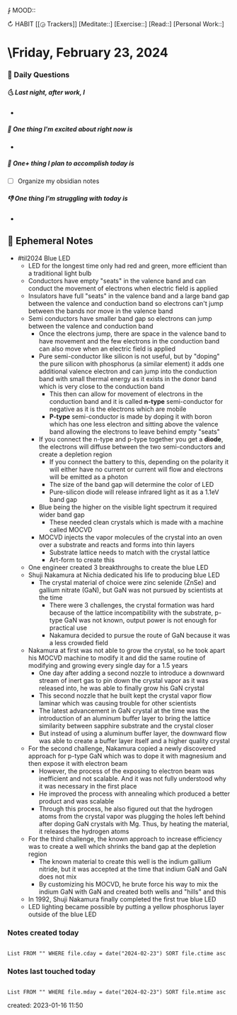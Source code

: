 ⨑ MOOD::

↻ HABIT [[◶ Trackers]]
[Meditate::]
[Exercise::]
[Read::]
[Personal Work::]

# \Friday, February 23, 2024

### 📅 Daily Questions

##### 🌜 Last night, after work, I

-

##### 🙌 One thing I'm excited about right now is

-

##### 🚀 One+ thing I plan to accomplish today is

- [ ] Organize my obsidian notes

##### 👎 One thing I'm struggling with today is

-

## 📝 Ephemeral Notes

- #til2024 Blue LED
	- LED for the longest time only had red and green, more efficient than a traditional light bulb
	- Conductors have empty "seats" in the valence band and can conduct the movement of electrons when electric field is applied
	- Insulators have full "seats" in the valence band and a large band gap between the valence and conduction band so electrons can't jump between the bands nor move in the valence band
	- Semi conductors have smaller band gap so electrons can jump between the valence and conduction band
		- Once the electrons jump, there are space in the valence band to have movement and the few electrons in the conduction band can also move when an electric field is applied
		- Pure semi-conductor like silicon is not useful, but by "doping" the pure silicon with phosphorus (a similar element) it adds one additional valence electron and can jump into the conduction band with small thermal energy as it exists in the donor band which is very close to the conduction band
			- This then can allow for movement of electrons in the conduction band and it is called **n-type** semi-conductor for negative as it is the electrons which are mobile
			- **P-type** semi-conductor is made by doping it with boron which has one less electron and sitting above the valence band allowing the electrons to leave behind empty "seats"
		- If you connect the n-type and p-type together you get a **diode**, the electrons will diffuse between the two semi-conductors and create a depletion region
			- If you connect the battery to this, depending on the polarity it will either have no current or current will flow and electrons will be emitted as a photon
			- The size of the band gap will determine the color of LED
			- Pure-silicon diode will release infrared light as it as a 1.1eV band gap 
		- Blue being the higher on the visible light spectrum it required wider band gap
			- These needed clean crystals which is made with a machine called MOCVD
		- MOCVD injects the vapor molecules of the crystal into an oven over a substrate and reacts and forms into thin layers
			- Substrate lattice needs to match with the crystal lattice
			- Art-form to create this
	- One engineer created 3 breakthroughs to create the blue LED
	- Shuji Nakamura at Nichia dedicated his life to producing blue LED
		- The crystal material of choice were zinc selenide (ZnSe) and gallium nitrate (GaN), but GaN was not pursued by scientists at the time 
			- There were 3 challenges, the crystal formation was hard because of the lattice incompatibility with the substrate, p-type GaN was not known, output power is not enough for practical use
			- Nakamura decided to pursue the route of GaN because it was a less crowded field
	- Nakamura at first was not able to grow the crystal, so he took apart his MOCVD machine to modify it and did the same routine of modifying and growing every single day for a 1.5 years
		- One day after adding a second nozzle to introduce a downward stream of inert gas to pin down the crystal vapor as it was released into, he was able to finally grow his GaN crystal
		- This second nozzle that he built kept the crystal vapor flow laminar which was causing trouble for other scientists
		- The latest advancement in GaN crystal at the time was the introduction of an aluminum buffer layer to bring the lattice similarity between sapphire substrate and the crystal closer
		- But instead of using a aluminum buffer layer, the downward flow was able to create a buffer layer itself and a higher quality crystal
	- For the second challenge, Nakamura copied a newly discovered approach for p-type GaN which was to dope it with magnesium and then expose it with electron beam
		- However, the process of the exposing to electron beam was inefficient and not scalable. And it was not fully understood why it was necessary in the first place
		- He improved the process with annealing which produced a better product and was scalable
		- Through this process, he also figured out that the hydrogen atoms from the crystal vapor was plugging the holes left behind after doping GaN crystals with Mg. Thus, by heating the material, it releases the hydrogen atoms
	- For the third challenge, the known approach to increase efficiency was to create a well which shrinks the band gap at the depletion region
		- The known material to create this well is the indium gallium nitride, but it was accepted at the time that indium GaN and GaN does not mix
		- By customizing his MOCVD, he brute force his way to mix the indium GaN with GaN and created both wells and "hills" and this 
	- In 1992, Shuji Nakamura finally completed the first true blue LED
	- LED lighting became possible by putting a yellow phosphorus layer outside of the blue LED

### Notes created today

```dataview

List FROM "" WHERE file.cday = date("2024-02-23") SORT file.ctime asc

```

### Notes last touched today

```dataview

List FROM "" WHERE file.mday = date("2024-02-23") SORT file.mtime asc

```

created: 2023-01-16 11:50
